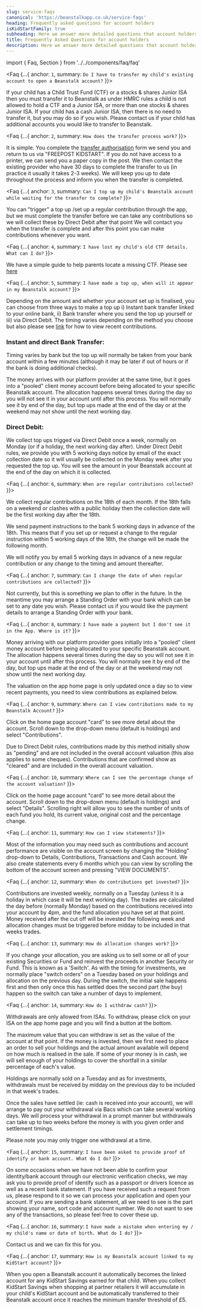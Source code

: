 ```yaml
---
slug: service-faqs
canonical: 'https://beanstalkapp.co.uk/service-faqs'
heading: Frequently asked questions for account holders
isKidStartFamily: true
subheading: Here we answer more detailed questions that account holders using the app may have.
title: Frequently Asked Questions for account holders
description: Here we answer more detailed questions that account holders using the app may have.
---
```

import { Faq, Section } from '../../components/faq/faq'

<Section {...{
  heading: `Transferring an existing Child Trust Fund or Junior ISA to Beanstalk`
}}>

  <Faq {...{
    anchor: `1`,
    summary: `Do I have to transfer my child's existing account to open a Beanstalk account?`
  }}>

If your child has a Child Trust Fund (CTF) or a stocks & shares Junior ISA then you must transfer it to Beanstalk as under HMRC rules a child is not allowed to hold a CTF and a Junior ISA, or more than one stocks & shares Junior ISA. If your child has a cash Junior ISA, then there is no need to transfer it, but you may do so if you wish. Please contact us if your child has additional accounts you would like to transfer to Beanstalk.

  </Faq>

  <Faq {...{
    anchor: `2`,
    summary: `How does the transfer process work?`
  }}>

It is simple. You complete the [transfer authorisation](/docs/JISATransferform.pdf) form we send you and return to us via "FREEPOST KIDSTART". If you do not have access to a printer, we can send you a paper copy in the post. We then contact the existing provider who have 30 days to complete the transfer to us (in practice it usually it takes 2-3 weeks). We will keep you up to date throughout the process and inform you when the transfer is completed.

  </Faq>

  <Faq {...{
    anchor: `3`,
    summary: `Can I top up my child's Beanstalk account while waiting for the transfer to complete?`
  }}>

You can "trigger" a top up /set up a regular contribution through the app, but we must complete the transfer before we can take any contributions so we will collect these by Direct Debit after that point We will contact you when the transfer is complete and after this point you can make contributions whenever you want.

  </Faq>

  <Faq {...{
    anchor: `4`,
    summary: `I have lost my child's old CTF details. What can I do?`
  }}>

We have a simple guide to help parents locate a missing CTF. Please see [here](/articles/locate-a-missing-ctf) 

  </Faq>

</Section>


<Section {...{
  heading: `Making top ups and regular contributions`
}}>

  <Faq {...{
    anchor: `5`,
    summary: `I have made a top up, when will it appear in my Beanstalk account?`
  }}>

Depending on the amount and whether your account set up is finalised, you can choose from three ways to make a top up i) Instant bank transfer linked to your online bank, ii) Bank transfer where you send the top up yourself or iii) via Direct Debit. The timing varies depending on the method you choose but also please see [link](#9) for how to view recent contributions.

### Instant and direct Bank Transfer:

Timing varies by bank but the top up will normally be taken from your bank account within a few minutes (although it may be later if out of hours or if the bank is doing additional checks).

The money arrives with our platform provider at the same time, but it goes into a "pooled" client money account before being allocated to your specific Beanstalk account. The allocation happens several times during the day so you will not see it in your account until after this process. You will normally see it by end of the day, but top ups made at the end of the day or at the weekend may not show until the next working day.

### Direct Debit:

We collect top ups trigged via Direct Debit once a week, normally on Monday (or if a holiday, the next working day after). Under Direct Debit rules, we provide you with 5 working days notice by email of the exact collection date so it will usually be collected on the Monday week after you requested the top up. You will see the amount in your Beanstalk account at the end of the day on which it is collected.

  </Faq>

  <Faq {...{
    anchor: `6`,
    summary: `When are regular contributions collected?`
  }}>

We collect regular contributions on the 18th of each month. If the 18th falls on a weekend or clashes with a public holiday then the collection date will be the first working day after the 18th.

We send payment instructions to the bank 5 working days in advance of the 18th. This means that if you set up or request a change to the regular instruction within 5 working days of the 18th, the change will be made the following month.

We will notify you by email 5 working days in advance of a new regular contribution or any change to the timing and amount thereafter.

  </Faq>

  <Faq {...{
    anchor: `7`,
    summary: `Can I change the date of when regular contributions are collected?`
  }}>

Not currently, but this is something we plan to offer in the future. In the meantime you may arrange a Standing Order with your bank which can be set to any date you wish. Please contact us if you would like the payment details to arrange a Standing Order with your bank.

  </Faq>

</Section>


<Section {...{
  heading: `Viewing contributions and account details`
}}>

  <Faq {...{
    anchor: `8`,
    summary: `I have made a payment but I don't see it in the App. Where is it?`
  }}>

Money arriving with our platform provider goes initially into a "pooled" client money account before being allocated to your specific Beanstalk account. The allocation happens several times during the day so you will not see it in your account until after this process. You will normally see it by end of the day, but top ups made at the end of the day or at the weekend may not show until the next working day.

The valuation on the app home page is only updated once a day so to view recent payments, you need to view contributions as explained below.

  </Faq>

  <Faq {...{
    anchor: `9`,
    summary: `Where can I view contributions made to my Beanstalk Account?`
  }}>

Click on the home page account "card" to see more detail about the account. Scroll down to the drop-down menu (default is holdings) and select "Contributions".

Due to Direct Debit rules, contributions made by this method initially show as "pending" and are not included in the overall account valuation (this also applies to some cheques). Contributions that are confirmed show as "cleared" and are included in the overall account valuation.

  </Faq>

  <Faq {...{
    anchor: `10`,
    summary: `Where can I see the percentage change of the account valuation?`
  }}>

Click on the home page account "card" to see more detail about the account. Scroll down to the drop-down menu (default is holdings) and select "Details". Scrolling right will allow you to see the number of units of each fund you hold, its current value, original cost and the percentage change.

  </Faq>

  <Faq {...{
    anchor: `11`,
    summary: `How can I view statements?`
  }}>

Most of the information you may need such as contributions and account performance are visible on the account screen by changing the "Holding" drop-down to Details, Contributions, Transactions and Cash account. We also create statements every 6 months which you can view by scrolling the bottom of the account screen and pressing "VIEW DOCUMENTS".

  </Faq>

</Section>

<Section {...{
  heading: `Buying and selling of investments`
}}>

  <Faq {...{
    anchor: `12`,
    summary: `When do contributions get invested?`
  }}>

Contributions are invested weekly, normally on a Tuesday (unless it is a holiday in which case it will be next working day). The trades are calculated the day before (normally Monday) based on the contributions received into your account by 4pm, and the fund allocation you have set at that point. Money received after the cut off will be invested the following week and allocation changes must be triggered before midday to be included in that weeks trades.

  </Faq>

  <Faq {...{
    anchor: `13`,
    summary: `How do allocation changes work?`
  }}>

If you change your allocation, you are asking us to sell some or all of your existing Securities or Fund and reinvest the proceeds in another Security or Fund. This is known as a 'Switch'. As with the timing for investments, we normally place "switch orders" on a Tuesday based on your holdings and allocation on the previous day. During the switch, the initial sale happens first and then only once this has settled does the second part (the buy) happen so the switch can take a number of days to implement.

  </Faq>

  <Faq {...{
    anchor: `14`,
    summary: `How do I withdraw cash?`
  }}>

Withdrawals are only allowed from ISAs. To withdraw, please click on your ISA on the app home page and you will find a button at the bottom.

The maximum value that you can withdraw is set as the value of the account at that point. If the money is invested, then we first need to place an order to sell your holdings and the actual amount available will depend on how much is realised in the sale. If some of your money is in cash, we will sell enough of your holdings to cover the shortfall in a similar percentage of each's value.

Holdings are normally sold on a Tuesday and as for investments, withdrawals must be received by midday on the previous day to be included in that week's trades.

Once the sales have settled (ie: cash is received into your account), we will arrange to pay out your withdrawal via Bacs which can take several working days. We will process your withdrawal in a prompt manner but withdrawals can take up to two weeks before the money is with you given order and settlement timings.

Please note you may only trigger one withdrawal at a time.

  </Faq>

</Section>

<Section {...{
  heading: `Miscellaneous`
}}>

  <Faq {...{
    anchor: `15`,
    summary: `I have been asked to provide proof of identify or bank account. What do I do?`
  }}>

On some occasions when we have not been able to confirm your identity/bank account through our electronic verification checks, we may ask you to provide proof of identify such as a passport or drivers licence as well as a recent bank statement. If you have received such a request from us, please respond to it so we can process your application and open your account. If you are sending a bank statement, all we need to see is the part showing your name, sort code and account number. We do not want to see any of the transactions, so please feel free to cover these up.

  </Faq>

  <Faq {...{
    anchor: `16`,
    summary: `I have made a mistake when entering my / my child's name or date of birth. What do I do?`
  }}>

Contact us and we can fix this for you.

  </Faq>

  <Faq {...{
    anchor: `17`,
    summary: `How is my Beanstalk account linked to my KidStart account?`
  }}>

When you open a Beanstalk account it automatically becomes the linked account for any KidStart Savings earned for that child. When you collect KidStart Savings when shopping at partner retailers it will accumulate in your child's KidStart account and be automatically transferred to their Beanstalk account once it reaches the minimum transfer threshold of £5.

  </Faq>

</Section>



